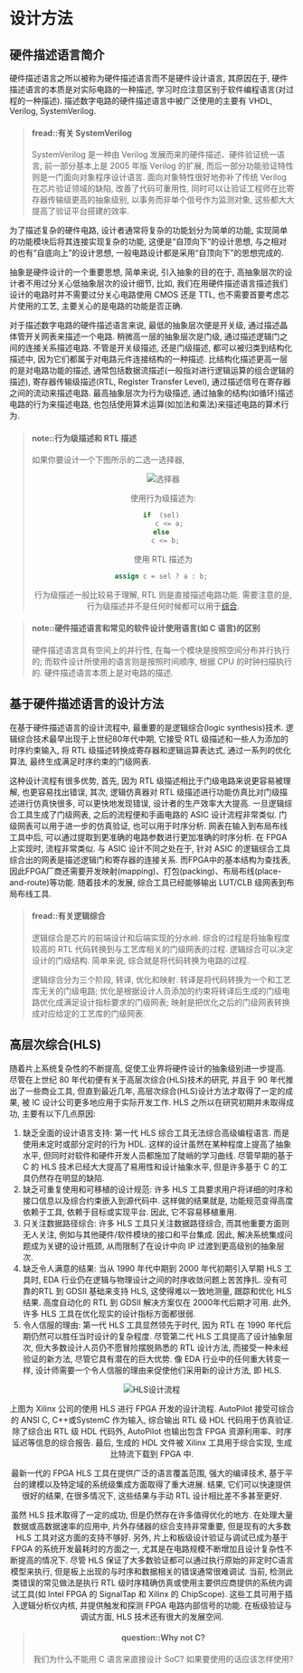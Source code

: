 # 设计方法

## 硬件描述语言简介

硬件描述语言之所以被称为硬件描述语言而不是硬件设计语言, 其原因在于, 硬件描述语言的本质是对实际电路的一种描述, 学习时应注意区别于软件编程语言(对过程的一种描述). 描述数字电路的硬件描述语言中被广泛使用的主要有 VHDL, Verilog, SystemVerilog. 

> #### fread::有关 SystemVerilog
>
> SystemVerilog 是一种由 Verilog 发展而来的硬件描述、硬件验证统一语言, 前一部分基本上是 2005 年版 Verilog 的扩展, 而后一部分功能验证特性则是一门面向对象程序设计语言. 面向对象特性很好地弥补了传统 Verilog 在芯片验证领域的缺陷, 改善了代码可重用性, 同时可以让验证工程师在比寄存器传输级更高的抽象级别, 以事务而非单个信号作为监测对象, 这些都大大提高了验证平台搭建的效率. 

为了描述复杂的硬件电路, 设计者通常将复杂的功能划分为简单的功能, 实现简单的功能模块后将其连接实现复杂的功能, 这便是“自顶向下”的设计思想, 与之相对的也有“自底向上”的设计思想, 一般电路设计都是采用“自顶向下”的思想完成的. 

抽象是硬件设计的一个重要思想, 简单来说, 引入抽象的目的在于, 高抽象层次的设计者不用过分关心低抽象层次的设计细节, 比如, 我们在用硬件描述语言描述我们设计的电路时并不需要过分关心电路使用 CMOS 还是 TTL, 也不需要首要考虑芯片使用的工艺, 主要关心的是电路的功能是否正确. 

对于描述数字电路的硬件描述语言来说, 最低的抽象层次便是开关级, 通过描述晶体管开关网表来描述一个电路. 稍微高一层的抽象层次是门级, 通过描述逻辑门之间的连接关系描述电路. 不管是开关级描述, 还是门级描述, 都可以被归类到结构化描述中, 因为它们都属于对电路元件连接结构的一种描述. 比结构化描述更高一层的是对电路功能的描述, 通常包括数据流描述(一般指对进行逻辑运算的组合逻辑的描述), 寄存器传输级描述(RTL, Register Transfer Level), 通过描述信号在寄存器之间的流动来描述电路. 最高抽象层次为行为级描述, 通过抽象的结构(如循环)描述电路的行为来描述电路, 也包括使用算术运算(如加法和乘法)来描述电路的算术行为. 

>#### note::行为级描述和 RTL 描述
>
>如果你要设计一个下图所示的二选一选择器, 
>
><div align ="center"><img src="/img/lab0/11.png" alt="选择器" style="zoom:100%;" /><div align ="center">
>
>使用行为级描述为:
>
>```verilog
>if  (sel) 
>    c <= a;
>else 
>    c <= b;  
>```
>
>使用 RTL 描述为
>
>```verilog
>assign c = sel ? a : b; 
>```
>
>行为级描述一般比较易于理解, RTL 则是直接描述电路功能. 需要注意的是, 行为级描述并不是任何时候都可以用于[综合](#基于硬件描述语言的设计方法).

<!--  -->

>#### note::硬件描述语言和常见的软件设计使用语言(如 C 语言)的区别
>
>硬件描述语言具有空间上的并行性, 在每一个模块是按照空间分布并行执行的; 而软件设计所使用的语言则是按照时间顺序, 根据 CPU 的时钟扫描执行的. 硬件描述语言本质上是对电路的描述. 

## 基于硬件描述语言的设计方法

在基于硬件描述语言的设计流程中, 最重要的是逻辑综合(logic synthesis)技术. 逻辑综合技术最早出现于上世纪80年代中期, 它接受 RTL 级描述和一些人为添加的时序约束输入, 将 RTL 级描述转换成寄存器和逻辑运算表达式, 通过一系列的优化算法, 最终生成满足时序约束的门级网表.

这种设计流程有很多优势, 首先, 因为 RTL 级描述相比于门级电路来说更容易被理解, 也更容易找出错误, 其次, 逻辑仿真器对 RTL 级描述进行功能仿真比对门级描述进行仿真快很多, 可以更快地发现错误, 设计者的生产效率大大提高. 一旦逻辑综合工具生成了门级网表, 之后的流程便和手画电路的 ASIC 设计流程非常类似. 门级网表可以用于进一步的仿真验证, 也可以用于时序分析. 网表在输入到布局布线工具中后, 可以通过提取到更准确的电路参数进行更加准确的时序分析. 在 FPGA 上实现时, 流程非常类似. 与 ASIC 设计不同之处在于, 针对 ASIC 的逻辑综合工具综合出的网表是描述逻辑门和寄存器的连接关系. 而FPGA中的基本结构为查找表, 因此FPGA厂商还需要开发映射(mapping)、打包(packing)、布局布线(place-and-route)等功能. 随着技术的发展, 综合工具已经能够输出 LUT/CLB 级网表到布局布线工具.

> #### fread::有关逻辑综合
>
> 逻辑综合是芯片的前端设计和后端实现的分水岭. 综合的过程是将抽象程度较高的 RTL 代码转换到与工艺库相关的门级网表的过程. 逻辑综合可以决定设计的门级结构. 简单来说, 综合就是将代码转换为电路的过程.
>
> 逻辑综合分为三个阶段, 转译, 优化和映射. 转译是将代码转换为一个和工艺库无关的门级电路; 优化是根据设计人员添加的约束将转译后生成的门级电路优化成满足设计指标要求的门级网表; 映射是把优化之后的门级网表转换成对应给定的工艺库的门级网表.

## 高层次综合(HLS)

随着片上系统复杂性的不断提高, 促使工业界将硬件设计的抽象级别进一步提高. 尽管在上世纪 80 年代初便有关于高层次综合(HLS)技术的研究, 并且于 90 年代推出了一些商业工具, 但直到最近几年, 高层次综合(HLS)设计方法才取得了一定的成果, 被 IC 设计公司更多地应用于实际开发工作. HLS 之所以在研究初期并未取得成功, 主要有以下几点原因:

1.  缺乏全面的设计语言支持: 第一代 HLS 综合工具无法综合高级编程语言. 而是使用未定时或部分定时的行为 HDL. 这样的设计虽然在某种程度上提高了抽象水平, 但同时对软件和硬件开发人员都施加了陡峭的学习曲线. 尽管早期的基于 C 的 HLS 技术已经大大提高了易用性和设计抽象水平, 但是许多基于 C 的工具仍然存在明显的缺陷. 
2.  缺乏可重复使用和可移植的设计规范: 许多 HLS 工具要求用户将详细的时序和接口信息以及综合约束嵌入到源代码中. 这样做的结果就是, 功能规范变得高度依赖于工具, 依赖于目标或实现平台. 因此, 它不容易移植重用. 
3. 只关注数据路径综合: 许多 HLS 工具只关注数据路径综合, 而其他重要方面则无人关注, 例如与其他硬件/软件模块的接口和平台集成. 因此, 解决系统集成问题成为关键的设计瓶颈, 从而限制了在设计中向 IP 过渡到更高级别的抽象层次. 
4.  缺乏令人满意的结果: 当从 1990 年代中期到 2000 年代初期引入早期 HLS 工具时, EDA 行业仍在逻辑与物理设计之间的时序收敛问题上苦苦挣扎. 没有可靠的RTL 到 GDSII 基础来支持 HLS, 这使得难以一致地测量, 跟踪和优化 HLS 结果. 高度自动化的 RTL 到 GDSII 解决方案仅在 2000年代后期才可用. 此外, 许多 HLS 工具在优化现实的设计指标方面都很弱. 
5. 令人信服的理由: 第一代 HLS 工具显然领先于时代, 因为 RTL 在 1990 年代后期仍然可以胜任当时设计的复杂程度. 尽管第二代 HLS 工具提高了设计抽象层次, 但大多数设计人员仍不愿冒险摆脱熟悉的 RTL 设计方法, 而接受一种未经验证的新方法, 尽管它具有潜在的巨大优势. 像 EDA 行业中的任何重大转变一样, 设计师需要一个令人信服的理由来促使他们采用新的设计方法, 即 HLS. 

<div align ="center"><img src="/img/lab0/01.png" alt="HLS设计流程" style="zoom:100%;" /><div align ="center">

上图为 Xilinx 公司的使用 HLS 进行 FPGA 开发的设计流程. AutoPilot 接受可综合的 ANSI C, C++或SystemC 作为输入, 综合输出 RTL 级 HDL 代码用于仿真验证. 除了综合出 RTL 级 HDL 代码外, AutoPilot 也输出包含 FPGA 资源利用率、时序延迟等信息的综合报告. 最后, 生成的 HDL 文件被 Xilinx 工具用于综合实现, 生成比特流下载到 FPGA 中. 

最新一代的 FPGA HLS 工具在提供广泛的语言覆盖范围, 强大的编译技术, 基于平台的建模以及特定域的系统级集成方面取得了重大进展. 结果, 它们可以快速提供很好的结果, 在很多情况下, 这些结果与手动 RTL 设计相比差不多甚至更好. 

虽然 HLS 技术取得了一定的成功, 但是仍然存在许多值得优化的地方. 在处理大量数据或高数据速率的应用中, 片外存储器的综合支持非常重要, 但是现有的大多数 HLS 工具对这方面的支持不够好. 另外, 片上和板级设计验证与调试已成为基于 FPGA 的系统开发最耗时的方面之一, 尤其是在电路规模不断增加且设计复杂性不断提高的情况下. 尽管 HLS 保证了大多数验证都可以通过执行原始的非定时C语言模型来执行, 但是板上出现的与时序和数据相关的错误通常很难调试. 当前, 检测此类错误的常见做法是执行 RTL 级时序精确仿真或使用主要供应商提供的系统内调试工具(如 Intel FPGA 的 SignalTap 和 Xilinx 的 ChipScope). 这些工具可用于插入逻辑分析仪内核, 并提供触发和探测 FPGA 电路内部信号的功能. 在板级验证与调试方面, HLS 技术还有很大的发展空间. 

>#### question::Why not C?
>
>我们为什么不能用 C 语言来直接设计 SoC? 如果要使用的话应该怎样使用?

